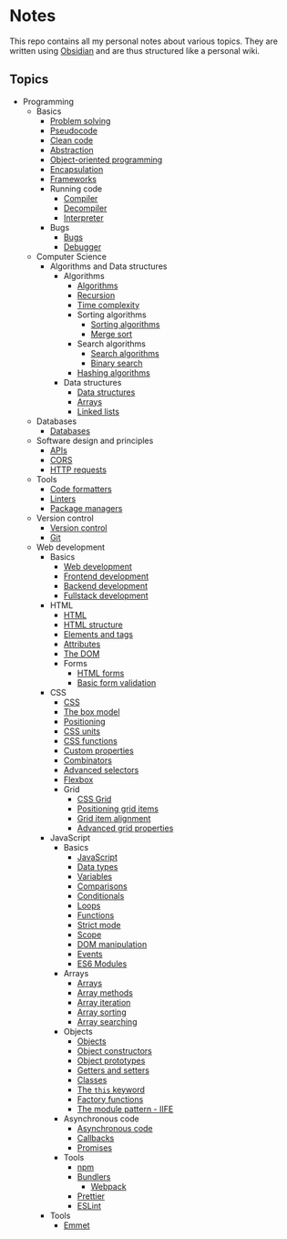 # Notes

This repo contains all my personal notes about various topics. They are written using [Obsidian](https://obsidian.md/) and are thus structured like a personal wiki.

## Topics

- Programming
	- Basics
		- [Problem solving](notes/programming/basics/problem_solving.md)
		- [Pseudocode](notes/programming/basics/pseudocode.md)
		- [Clean code](notes/programming/basics/clean_code.md)
		- [Abstraction](notes/programming/basics/abstraction.md)
		- [Object-oriented programming](notes/programming/basics/object_oriented_programming.md)
		- [Encapsulation](notes/programming/basics/encapsulation.md)
		- [Frameworks](notes/programming/basics/frameworks.md)
		- Running code
			- [Compiler](notes/programming/basics/running_code/compiler.md)
			- [Decompiler](notes/programming/basics/running_code/decompiler.md)
			- [Interpreter](notes/programming/basics/running_code/interpreter.md)
		- Bugs
			- [Bugs](notes/programming/basics/bugs/bug.md)
			- [Debugger](notes/programming/basics/bugs/debugger.md)
	- Computer Science
		- Algorithms and Data structures
			- Algorithms
				- [Algorithms](notes/programming/computer_science/dsa/dsa_algorithms/dsa_algorithms.md)
				- [Recursion](notes/programming/computer_science/dsa/dsa_algorithms/dsa_recursion.md)
				- [Time complexity](notes/programming/computer_science/dsa/dsa_algorithms/dsa_time_complexity.md)
				- Sorting algorithms
					- [Sorting algorithms](notes/programming/computer_science/dsa/dsa_algorithms/dsa_sorting/dsa_sorting_algorithms.md)
					- [Merge sort](notes/programming/computer_science/dsa/dsa_algorithms/dsa_sorting/dsa_merge_sort.md)
				- Search algorithms
					- [Search algorithms](notes/programming/computer_science/dsa/dsa_algorithms/dsa_searching/dsa_search_algorithms.md)
					- [Binary search](notes/programming/computer_science/dsa/dsa_algorithms/dsa_searching/dsa_binary_search.md)
				- [Hashing algorithms](notes/programming/computer_science/dsa/dsa_algorithms/dsa_hashing.md)
			- Data structures
				- [Data structures](notes/programming/computer_science/dsa/dsa_data_structures/dsa_data_structures.md)
				- [Arrays](notes/programming/computer_science/dsa/dsa_data_structures/dsa_array.md)
				- [Linked lists](notes/programming/computer_science/dsa/dsa_data_structures/dsa_linked_lists.md)
	- Databases
		- [Databases](notes/programming/databases/databases.md)
	- Software design and principles
		- [APIs](notes/programming/software_design_and_principles/apis.md)
		- [CORS](notes/programming/software_design_and_principles/cors.md)
		- [HTTP requests](notes/programming/software_design_and_principles/http_requests.md)
	- Tools
		- [Code formatters](notes/programming/tools/code_formatter.md)
		- [Linters](notes/programming/tools/linter.md)
		- [Package managers](notes/programming/tools/package_manager.md)
	- Version control
		- [Version control](notes/programming/version_control/version_control.md)
		- [Git](notes/programming/version_control/git.md)
	- Web development
		- Basics
			- [Web development](notes/programming/web_development/basics/web_development.md)
			- [Frontend development](notes/programming/web_development/basics/front_end_development.md)
			- [Backend development](notes/programming/web_development/basics/back_end_development.md)
			- [Fullstack development](notes/programming/web_development/basics/full_stack_development.md)
		- HTML
			- [HTML](notes/programming/web_development/html/html.md)
			- [HTML structure](notes/programming/web_development/html/html_structure.md)
			- [Elements and tags](notes/programming/web_development/html/html_elements_tags.md)
			- [Attributes](notes/programming/web_development/html/html_attributes.md)
			- [The DOM](notes/programming/web_development/html/html_dom.md)
			- Forms
				- [HTML forms](notes/programming/web_development/html/forms/html_forms.md)
				- [Basic form validation](notes/programming/web_development/html/forms/html_form_validation.md)
		- CSS
			- [CSS](notes/programming/web_development/css/css.md)
			- [The box model](notes/programming/web_development/css/css_box_model.md)
			- [Positioning](notes/programming/web_development/css/css_positioning.md)
			- [CSS units](notes/programming/web_development/css/css_units.md)
			- [CSS functions](notes/programming/web_development/css/css_functions.md)
			- [Custom properties](notes/programming/web_development/css/css_custom_properties.md)
			- [Combinators](notes/programming/web_development/css/css_combinators.md)
			- [Advanced selectors](notes/programming/web_development/css/css_advanced_selectors.md)
			- [Flexbox](notes/programming/web_development/css/css_flexbox.md)
			- Grid
				- [CSS Grid](notes/programming/web_development/css/grid/css_grid.md)
				- [Positioning grid items](notes/programming/web_development/css/grid/css_grid_positioning.md)
				- [Grid item alignment](notes/programming/web_development/css/grid/css_grid_alignment.md)
				- [Advanced grid properties](notes/programming/web_development/css/grid/css_grid_advanced_properties.md)
		- JavaScript
			- Basics
				- [JavaScript](notes/programming/web_development/javascript/basics/javascript.md)
				- [Data types](notes/programming/web_development/javascript/basics/js_data_types.md)
				- [Variables](notes/programming/web_development/javascript/basics/js_variables.md)
				- [Comparisons](notes/programming/web_development/javascript/basics/js_comparisons.md)
				- [Conditionals](notes/programming/web_development/javascript/basics/js_conditionals.md)
				- [Loops](notes/programming/web_development/javascript/basics/js_loops.md)
				- [Functions](notes/programming/web_development/javascript/basics/js_functions.md)
				- [Strict mode](notes/programming/web_development/javascript/basics/js_strict_mode.md)
				- [Scope](notes/programming/web_development/javascript/basics/js_scope.md)
				- [DOM manipulation](notes/programming/web_development/javascript/basics/js_dom_manipulation.md)
				- [Events](notes/programming/web_development/javascript/basics/js_events.md)
				- [ES6 Modules](notes/programming/web_development/javascript/basics/js_modules.md)
			- Arrays
				- [Arrays](notes/programming/web_development/javascript/arrays/js_arrays.md)
				- [Array methods](notes/programming/web_development/javascript/arrays/js_array_methods.md)
				- [Array iteration](notes/programming/web_development/javascript/arrays/js_array_iteration.md)
				- [Array sorting](notes/programming/web_development/javascript/arrays/js_array_sorting.md)
				- [Array searching](notes/programming/web_development/javascript/arrays/js_array_search.md)
			- Objects
				- [Objects](notes/programming/web_development/javascript/objects/js_objects.md)
				- [Object constructors](notes/programming/web_development/javascript/objects/js_object_constructors.md)
				- [Object prototypes](notes/programming/web_development/javascript/objects/js_object_prototype.md)
				- [Getters and setters](notes/programming/web_development/javascript/objects/js_getters_setters.md)
				- [Classes](notes/programming/web_development/javascript/objects/js_classes.md)
				- [The `this` keyword](notes/programming/web_development/javascript/objects/js_this_keyword.md)
				- [Factory functions](notes/programming/web_development/javascript/objects/js_factory_functions.md)
				- [The module pattern - IIFE](notes/programming/web_development/javascript/objects/js_iife_modules.md)
			- Asynchronous code
				- [Asynchronous code](notes/programming/web_development/javascript/async/js_async_code.md)
				- [Callbacks](notes/programming/web_development/javascript/async/js_callbacks.md)
				- [Promises](notes/programming/web_development/javascript/async/js_promises.md)
			- Tools
				- [npm](notes/programming/web_development/javascript/tools/npm.md)
				- [Bundlers](notes/programming/web_development/javascript/tools/bundling.md)
					- [Webpack](notes/programming/web_development/javascript/tools/webpack.md)
				- [Prettier](notes/programming/web_development/javascript/tools/prettier.md)
				- [ESLint](notes/programming/web_development/javascript/tools/eslint.md)
		- Tools
			- [Emmet](notes/programming/web_development/tools/emmet.md)